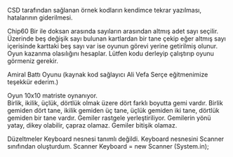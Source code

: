 CSD tarafından sağlanan örnek kodların kendimce tekrar yazılması, hatalarının giderilmesi.

Chip60
Bir ile doksan arasında sayıların arasından altmış adet sayı seçilir. Üzerinde beş değişik sayı bulunan kartlardan bir tane çekip eğer altmış sayı içerisinde karttaki beş sayı var ise oyunun görevi yerine getirilmiş olunur. Oyun kazanma olasılığını hesaplar. Lütfen kodu derleyip çalıştırıp oyunu görmeniz gerekir. 

Amiral Battı Oyunu (kaynak kod sağlayıcı Ali Vefa Serçe eğitmenimize teşekkür ederim.)
  
  Oyun 10x10 matriste oynanıyor.<br/>
  Birlik, ikilik, üçlük, dörtlük olmak üzere dört farklı boyutta gemi vardır. 
  Birlik gemiden dört tane, ikilik gemiden üç tane, üçlük gemiden iki tane, dörtlük gemiden bir tane vardır.
  Gemiler rastgele yerleştiriliyor.
  Gemilerin yönü yatay, dikey olabilir, çapraz olamaz.
  Gemiler bitişik olamaz.
  
  Düzeltmeler
  Keyboard nesnesi tanımlı değildi. Keyboard nesnesini Scanner sınıfından oluşturdum.
  Scanner Keyboard = new Scanner (System.in);
